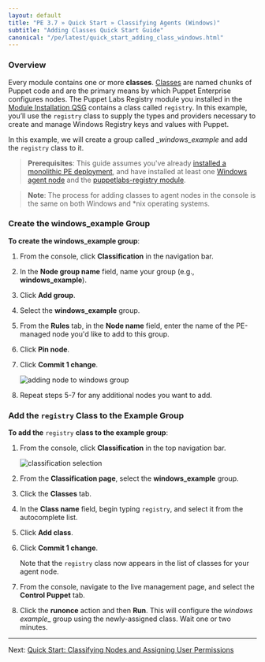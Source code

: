 ```yaml
---
layout: default
title: "PE 3.7 » Quick Start » Classifying Agents (Windows)"
subtitle: "Adding Classes Quick Start Guide"
canonical: "/pe/latest/quick_start_adding_class_windows.html"
---
```


### Overview

[classification_selector]: ./images/quick/classification_selector.png
[windows_add_group]: ./images/quick/windows_add_group.png

Every module contains one or more **classes**. [Classes](/puppet/3.7/reference/lang_classes.html) are named chunks of Puppet code and are the primary means by which Puppet Enterprise configures nodes. The Puppet Labs Registry module you installed in the [Module Installation QSG](./quick_start_module_install_windows.html) contains a class called `registry`. In this example, you’ll use the `registry` class to supply the types and providers necessary to create and manage Windows Registry keys and values with Puppet.

In this example, we will create a group called __windows_example_ and add the `registry` class to it.

>**Prerequisites**: This guide assumes you've already [installed a monolithic PE deployment](./quick_start_install_mono.html), and have installed at least one [Windows agent node](./quick_start_install_agents_windows.html) and the [puppetlabs-registry module](./quick_start_module_install_windows.html).

>**Note**: The process for adding classes to agent nodes in the console is the same on both Windows and *nix operating systems.

### Create the windows_example Group

**To create the windows_example group**:

1. From the console, click __Classification__ in the navigation bar.
2. In the __Node group name__ field, name your group (e.g., **windows_example**).
3. Click __Add group__.
4. Select the __windows_example__ group.
5. From the __Rules__ tab, in the __Node name__ field, enter the name of the PE-managed node you'd like to add to this group.
6. Click __Pin node__.
7. Click __Commit 1 change__.

   ![adding node to windows group][windows_add_group]

8. Repeat steps 5-7 for any additional nodes you want to add.



### Add the `registry` Class to the Example Group

**To add the** `registry` **class to the example group**:

1. From the console, click __Classification__ in the top navigation bar.

   ![classification selection][classification_selector]

2. From the __Classification page__, select the __windows_example__ group.

3. Click the __Classes__ tab.

4. In the __Class name__ field, begin typing `registry`, and select it from the autocomplete list.

5. Click __Add class__.

6. Click __Commit 1 change__.

   Note that the `registry` class now appears in the list of classes for your agent node.

9. From the console, navigate to the live management page, and select the __Control Puppet__ tab.

10. Click the __runonce__ action and then __Run__. This will configure the __windows_ example__ group using the newly-assigned class. Wait one or two minutes.

-------

Next: [Quick Start: Classifying Nodes and Assigning User Permissions](./quick_start_nc_rbac.html)
